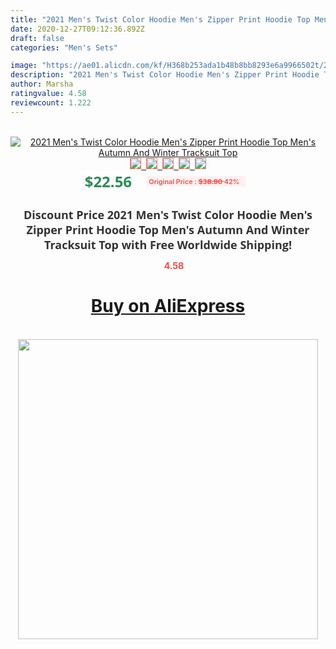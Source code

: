 ```yaml
---
title: "2021 Men's Twist Color Hoodie Men's Zipper Print Hoodie Top Men's Autumn And Winter Tracksuit Top"
date: 2020-12-27T09:12:36.892Z
draft: false
categories: "Men's Sets"

image: "https://ae01.alicdn.com/kf/H368b253ada1b48b8bb8293e6a9966502t/2021-Men-s-Twist-Color-Hoodie-Men-s-Zipper-Print-Hoodie-Top-Men-s-Autumn-And.jpg"
description: "2021 Men's Twist Color Hoodie Men's Zipper Print Hoodie Top Men's Autumn And Winter Tracksuit Top"
author: Marsha
ratingvalue: 4.58
reviewcount: 1.222
---
```

<br>
<div style="text-align: center;">
<a href="https://s.click.aliexpress.com/e/_ApHXid" target="_blank" rel="nofollow noopener noreferrer"><img alt="2021 Men's Twist Color Hoodie Men's Zipper Print Hoodie Top Men's Autumn And Winter Tracksuit Top" class="magnifier-image" src="https://ae01.alicdn.com/kf/H368b253ada1b48b8bb8293e6a9966502t/2021-Men-s-Twist-Color-Hoodie-Men-s-Zipper-Print-Hoodie-Top-Men-s-Autumn-And.jpg_640x640.jpg">
<br>
<img style="border:1px solid salmon" src="https://ae01.alicdn.com/kf/H368b253ada1b48b8bb8293e6a9966502t/2021-Men-s-Twist-Color-Hoodie-Men-s-Zipper-Print-Hoodie-Top-Men-s-Autumn-And.jpg_120x120.jpg">&nbsp;&nbsp;<img style="border:1px solid salmon" src="https://ae01.alicdn.com/kf/H507e19b22f4c42ce948c60e9b2c10319n/2021-Men-s-Twist-Color-Hoodie-Men-s-Zipper-Print-Hoodie-Top-Men-s-Autumn-And.jpg_120x120.jpg">&nbsp;&nbsp;<img style="border:1px solid salmon" src="https://ae01.alicdn.com/kf/H949754be757a4ac3b5386c6569bdb43cV/2021-Men-s-Twist-Color-Hoodie-Men-s-Zipper-Print-Hoodie-Top-Men-s-Autumn-And.jpg_120x120.jpg">&nbsp;&nbsp;<img style="border:1px solid salmon" src="https://ae01.alicdn.com/kf/H592ad1b8149442e889e53ebb5e00d82cz/2021-Men-s-Twist-Color-Hoodie-Men-s-Zipper-Print-Hoodie-Top-Men-s-Autumn-And.jpg_120x120.jpg">&nbsp;&nbsp;<img style="border:1px solid salmon" src="https://ae01.alicdn.com/kf/H9b77621943ca4caf86a04214ee63ef84A/2021-Men-s-Twist-Color-Hoodie-Men-s-Zipper-Print-Hoodie-Top-Men-s-Autumn-And.jpg_120x120.jpg"></a></div><br0>
<div style="text-align: center;"><span style="background-color: white; border: 0px; box-sizing: border-box; color: seagreen; display: inline-block; font-family: &quot;open sans&quot; , &quot;arial&quot; , &quot;helvetica&quot; , sans-serif , &quot;heiti&quot;; font-size: 24px; font-stretch: inherit; font-weight: 700; line-height: inherit; margin: 0px 10px 0px 0px; padding: 0px; vertical-align: middle;">$22.56 </span>
<span style="background: rgb(255 , 241 , 241); border-radius: 3px; border: 0px; box-sizing: border-box; color: #ff4747; display: inline-block; font-family: inherit; font-size: 12px; font-stretch: inherit; font-style: inherit; font-variant: inherit; font-weight: 600; line-height: inherit; margin: 0px; padding: 2px 5px; transform: scale(0.9); vertical-align: middle;">Original Price : <b style="text-decoration: line-through;">$38.90 </b> 42%&nbsp;&nbsp;</span></div>
<h1 style="color: #333333; display: inline-block; font-family: &quot;open sans&quot; , &quot;arial&quot; , &quot;helvetica&quot; , sans-serif , &quot;heiti&quot;; font-size: 18px; font-stretch: inherit; font-weight: 700; text-align: center;">Discount Price 2021 Men's Twist Color Hoodie Men's Zipper Print Hoodie Top Men's Autumn And Winter Tracksuit Top with Free Worldwide Shipping!</h1>
<div style="color: #ff4747; text-align: center;">
<img src="https://4.bp.blogspot.com/-M0ZcTcb-5uY/XleCXlxnR4I/AAAAAAAAAEc/OrjgMkXV1oMQFaCRZj5HQwOCBcu3w1FegCPcBGAYYCw/s1600/star.png" style="height: 15px;">&nbsp;<b>4.58</b></div>
<div class="button_cont" align="center"><a class="buynow_a" href="https://s.click.aliexpress.com/e/_ApHXid" target="_blank" rel="nofollow noopener noreferrer"><H1>Buy on AliExpress</H1></a></div><br>
<div class="separator" style="clear: both; text-align: center;">
<img src="https://lh3.googleusercontent.com/-pTy5HemUv9M/XlePHvY0dAI/AAAAAAAAAE4/0nX5iRUoIWY8eMW9Dpxeirr157OZliDIgCLcBGAsYHQ/s1600/badge.gif" width="480">
</div>
